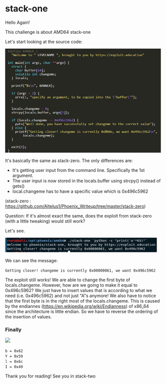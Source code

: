 # stack-one

Hello Again!

This challenge is about AMD64 stack-one

Let's start looking at the source code:

![](https://raw.githubusercontent.com/Altelus1/Phoenix_Writeup/master/stack-one/images/1.png)

It's basically the same as stack-zero. The only differences are:
- It's getting user input from the command line. Specifically the 1st argument.
- The user input is now stored in the locals.buffer using strcpy() instead of gets()
- local.changeme has to have a specific value which is 0x496c5962

(stack-zero : https://github.com/Altelus1/Phoenix_Writeup/tree/master/stack-zero)

Question:
If it's almost exact the same, does the exploit from stack-zero (with a little tweaking) would still work?

Let's see.

![](https://raw.githubusercontent.com/Altelus1/Phoenix_Writeup/master/stack-one/images/2.png)

We can see the message:

```Getting closer! changeme is currently 0x00000061, we want 0x496c5962```

The exploit still works! We are able to change the first byte
of locals.changeme. However, how are we going to make it equal
to 0x496c5962? We just have to insert values that is according
to what we need (i.e. 0x496c5962) and not just "A"s anymore! 
We also have to notice that the first byte
is in the right most of the locals.changeme. This is caused by the
endiannes (https://en.wikipedia.org/wiki/Endianness) of x86_64 since
the architecture is little endian. So we have to reverse the ordering of the
insertion of values.

### Finally

![](https://raw.githubusercontent.com/Altelus1/Phoenix_Writeup/master/stack-one/images/3.png)

```b = 0x62``` <br/>
```Y = 0x59``` <br/>
```l = 0x6c``` <br/>
```I = 0x49``` <br/>

Thank you for reading!
See you in stack-two

